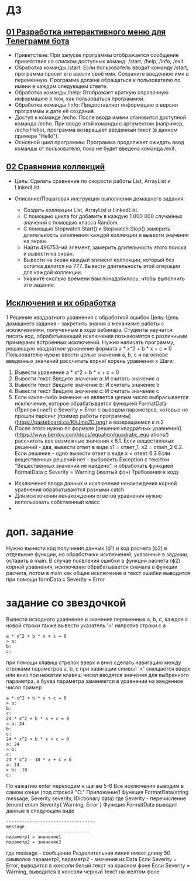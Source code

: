# ДЗ
## [01 Разработка интерактивного меню для Телеграмм бота ](https://github.com/IlyaGall/C-/blob/main/%D0%94%D0%97/01%20homeWork/homeWork01Operatots/Program.cs)
* Приветствие: При запуске программы отображается сообщение приветствия со списком доступных команд: /start, /help, /info, /exit.
* Обработка команды /start: Если пользователь вводит команду /start, программа просит его ввести своё имя. Сохраните введенное имя в переменную. Программа должна обращаться к пользователю по имени в каждом следующем ответе.
* Обработка команды /help: Отображает краткую справочную информацию о том, как пользоваться программой.
* Обработка команды /info: Предоставляет информацию о версии программы и дате её создания.
* Доступ к команде /echo: После ввода имени становится доступной команда /echo. При вводе этой команды с аргументом (например, /echo Hello), программа возвращает введенный текст (в данном примере "Hello").
* Основной цикл программы: Программа продолжает ожидать ввод команды от пользователя, пока не будет введена команда /exit.

## [02 Сравнение коллекций](https://github.com/IlyaGall/C-/tree/main/%D0%94%D0%97/02%20HomeWork)


* Цель:
Сделать сравнение по скорости работы List, ArrayList и LinkedList.


* Описание/Пошаговая инструкция выполнения домашнего задания:
    * Создать коллекции List, ArrayList и LinkedList.
    * С помощью цикла for добавить в каждую 1 000 000 случайных значений с помощью класса Random.
    * С помощью Stopwatch.Start() и Stopwatch.Stop() замерить длительность заполнения каждой коллекции и вывести значения на экран.
    * Найти 496753-ий элемент, замерить длительность этого поиска и вывести на экран.
    * Вывести на экран каждый элемент коллекции, который без остатка делится на 777. Вывести длительность этой операции для каждой коллекции.
    * Укажите сколько времени вам понадобилось, чтобы выполнить это задание.

## [Исключения и их обработка](https://github.com/IlyaGall/C-/tree/main/%D0%94%D0%97/03%20HomeWork)

1 Решение квадратного уравнения с обработкой
ошибок
Цель: Цель домашнего задания - закрепить знания
о механизме работы с исключениями, полученным
в ходе вебинара. Студенты научатся писать код,
обрабатывающий исключения познакомятся с
различными примерами встроенных исключений.
Нужно написать программу, решающую квадратное
уравнение формата
a * x^2 + b * x + c = 0
Пользователю нужно ввести целые значения a, b, c
и на основе введенных значений рассчитать корни/
корень уравнения x
Шаги:
1. Вывести уравнение 
a * x^2 + b * x + c = 0
2. Вывести текст
Введите значение a: 
И считать значение a
3. Вывести текст
Введите значение b: 
И считать значение b
4. Вывести текст
Введите значение c: 
И считать значение c
5. Если какое-либо значение не является целым
число 
выбрасывается исключение, которое
обрабатывается функцией FormatData
(Приложение1)
с Severity = Error с выводом параметров, которые
не прошли парсинг 
[пример работы программы]
(https://pasteboard.co/KhJmoZC.png)
и возвращаемся к п.2
6. После этого нужно по формуле [решения
квадратных уравнений]
(https://www.berdov.com/docs/equation/quadratic_equ
ations/)
рассчитать все возможные значения x
6.1. Если вещественных решений - два,
вывести ответ в виде
x1 = ответ_1, x2 = ответ_2
6.2. Если решение - одно
вывести ответ в виде
x = ответ
6.3 Если вещественных решений нет - выбросить
Exception с текстом "Вещественных значений не
найдено",
и обработать функцией FormatData c Severity =
Warning (желтый фон)
Требования к коду
- Исключения ввода данных и исключения
ненахождения корней уравнения обрабатываются
разными catch
- Для исключения ненахождения ответов
уравнения нужно использовать собственный класс
- 
# доп. задание
Нужно вынести код получения данных (ф1) и код
расчета (ф2) в отдельные функции, 
но обработчики исключений, указанные в задании,
оставить в main.
В случае появления ошибки в функции расчета
(ф2) корней уравнения,
исключение обрабатывается сначала в функции
расчета,
потом в main как общее исключение и текст ошибки
выводится при помощи formData c Severity = Error
# задание со звездочкой
Вывести исходного уравнение и значения
переменных a, b, c, каждое с новой строки 
также вывести указатель '>' напротив строки с a
```
a * x^2 + b * x + c = 0
> a:
b:
c:
```
при помощи клавиш стрелок вверх и вниз сделать
навигацию между строками параметров a, b, c
при навигации символ '>' смещается вверх или
вниз 
при нажатии клавиш чисел вводятся значения для
выбранного параметра,
а буква параметра заменяется в уравнении на
введенное число
пример
```
a * x^2 + b * x + c = 0
> a:
b:
c:
24 * x^2 + b * x + c = 0
> a: 24
b:
c:
24 * x^2 + b * x + c = 0
a: 24
> b:
c:
24 * x^2 - 10 * x + c = 0
a: 24
> b: -10
c:
```
По нажатию enter переходим к шагам 5-6
Все исключения выводим в самом конце (под
строкой "C:"
Приложение1
Функция FormatData(string message, Severity
severity, IDictionary data)
где Severity - перечисление (enum)
enum Severity{
Warning,
Error
}
Функция FormatData выводит данные в следующем
виде
```
----------------------------------
message 
--------------------------------
параметр1 = значение1
параметр2 = значение2
```
где message - сообщение 
Разделительная линия имеет длину 50 символов
параметр1, параметр2 - значения из Data
Если Severity = Error, выводится в консоли белый
текст на красном фоне
Если Severity = Warning, выводится в консоли
черный текст на желтом фоне
